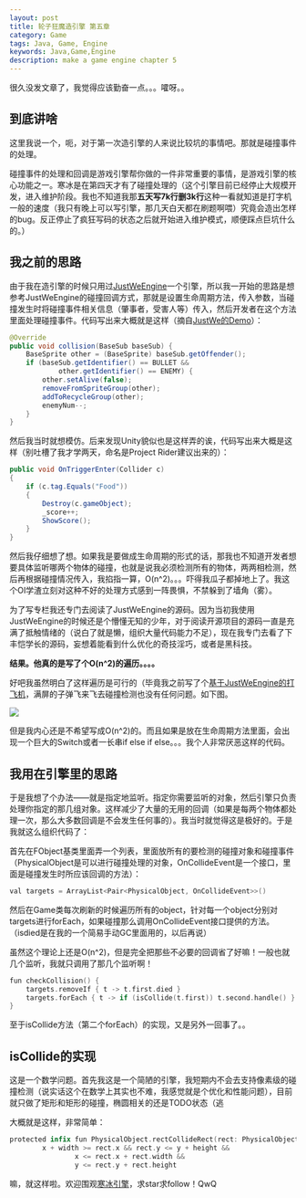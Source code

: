 ```yaml
---
layout: post
title: 轮子狂魔造引擎 第五章
category: Game
tags: Java, Game, Engine
keywords: Java,Game,Engine
description: make a game engine chapter 5
---
```


很久没发文章了，我觉得应该勤奋一点。。。嚯呀。。

## 到底讲啥

这里我说一个，呃，对于第一次造引擎的人来说比较坑的事情吧。那就是碰撞事件的处理。

碰撞事件的处理和回调是游戏引擎帮你做的一件非常重要的事情，是游戏引擎的核心功能之一。寒冰是在第四天才有了碰撞处理的（这个引擎目前已经停止大规模开发，进入维护阶段。我也不知道我那**五天写7k行删3k行**这种一看就知道是打字机一般的速度（我只有晚上可以写引擎，那几天白天都在刷题啊喂）究竟会造出怎样的bug。反正停止了疯狂写码的状态之后就开始进入维护模式，顺便踩点巨坑什么的。）

## 我之前的思路

由于我在造引擎的时候只用过[JustWeEngine](https://github.com/lfkdsk/JustWeEngine)一个引擎，所以我一开始的思路是想参考JustWeEngine的碰撞回调方式，那就是设置生命周期方法，传入参数，当碰撞发生时将碰撞事件相关信息（肇事者，受害人等）传入，然后开发者在这个方法里面处理碰撞事件。代码写出来大概就是这样（摘自[JustWe的Demo](https://github.com/lfkdsk/EngineDemo)）：

```java
@Override
public void collision(BaseSub baseSub) {
    BaseSprite other = (BaseSprite) baseSub.getOffender();
    if (baseSub.getIdentifier() == BULLET &&
            other.getIdentifier() == ENEMY) {
        other.setAlive(false);
        removeFromSpriteGroup(other);
        addToRecycleGroup(other);
        enemyNum--;
    }
}
```

然后我当时就想模仿。后来发现Unity貌似也是这样弄的诶，代码写出来大概是这样（别吐槽了我才学两天，命名是Project Rider建议出来的）：

```csharp
public void OnTriggerEnter(Collider c)
{
	if (c.tag.Equals("Food"))
	{
		Destroy(c.gameObject);
		_score++;
		ShowScore();
	}
}
```

然后我仔细想了想。如果我是要做成生命周期的形式的话，那我也不知道开发者想要具体监听哪两个物体的碰撞，也就是说我必须检测所有的物体，两两相检测，然后再根据碰撞情况传入，我掐指一算，O(n^2)。。。吓得我瓜子都掉地上了。我这个OI学渣立刻对这种不好的处理方式感到一阵畏惧，不禁躲到了墙角（雾）。

为了写专栏我还专门去阅读了JustWeEngine的源码。因为当初我使用JustWeEngine的时候还是个懵懂无知的少年，对于阅读开源项目的源码一直是充满了抵触情绪的（说白了就是懒，组织大量代码能力不足），现在我专门去看了下丰恺学长的源码，妄想着能看到什么优化的奇技淫巧，或者是黑科技。

**结果。他真的是写了个O(n^2)的遍历。。。。**

好吧我虽然明白了这样遍历是可行的（毕竟我之前写了个[基于JustWeEngine的打飞机](https://github.com/icela/StudioVSEclipse)，满屏的子弹飞来飞去碰撞检测也没有任何问题。如下图。

![](https://github.com/icela/StudioVSEclipse/raw/master/1.png)

但是我内心还是不希望写成O(n^2)的。而且如果是放在生命周期方法里面，会出现一个巨大的Switch或者一长串if else if else。。。我个人非常厌恶这样的代码。

## 我用在引擎里的思路

于是我想了个办法——就是指定地监听。指定你需要监听的对象，然后引擎只负责处理你指定的那几组对象。这样减少了大量的无用的回调（如果是每两个物体都处理一次，那么大多数回调是不会发生任何事的）。我当时就觉得这是极好的。于是我就这么组织代码了：

首先在FObject基类里面弄一个列表，里面放所有的要检测的碰撞对象和碰撞事件（PhysicalObject是可以进行碰撞处理的对象，OnCollideEvent是一个接口，里面是碰撞发生时所应该回调的方法）：

```swift 
val targets = ArrayList<Pair<PhysicalObject, OnCollideEvent>>()
```

然后在Game类每次刷新的时候遍历所有的object，针对每一个object分别对targets进行forEach，如果碰撞那么调用OnCollideEvent接口提供的方法。（isdied是在我的一个简易手动GC里面用的，以后再说）

虽然这个理论上还是O(n^2)，但是完全把那些不必要的回调省了好嘛！一般也就几个监听，我就只调用了那几个监听啊！

```swift
fun checkCollision() {
	targets.removeIf { t -> t.first.died }
	targets.forEach { t -> if (isCollide(t.first)) t.second.handle() }
}
```

至于isCollide方法（第二个forEach）的实现，又是另外一回事了。。

## isCollide的实现

这是一个数学问题。首先我这是一个简陋的引擎，我短期内不会去支持像素级的碰撞检测（说实话这个在数学上其实也不难，我感觉就是个优化和性能问题），目前就只做了矩形和矩形的碰撞，椭圆相关的还是TODO状态（逃

大概就是这样，非常简单：

```swift
protected infix fun PhysicalObject.rectCollideRect(rect: PhysicalObject) =
		x + width >= rect.x && rect.y <= y + height &&
				x <= rect.x + rect.width &&
				y <= rect.y + rect.height
```

嘛，就这样啦。欢迎围观[寒冰引擎](https://github.com/icela/FriceEngine)，求star求follow！QwQ

